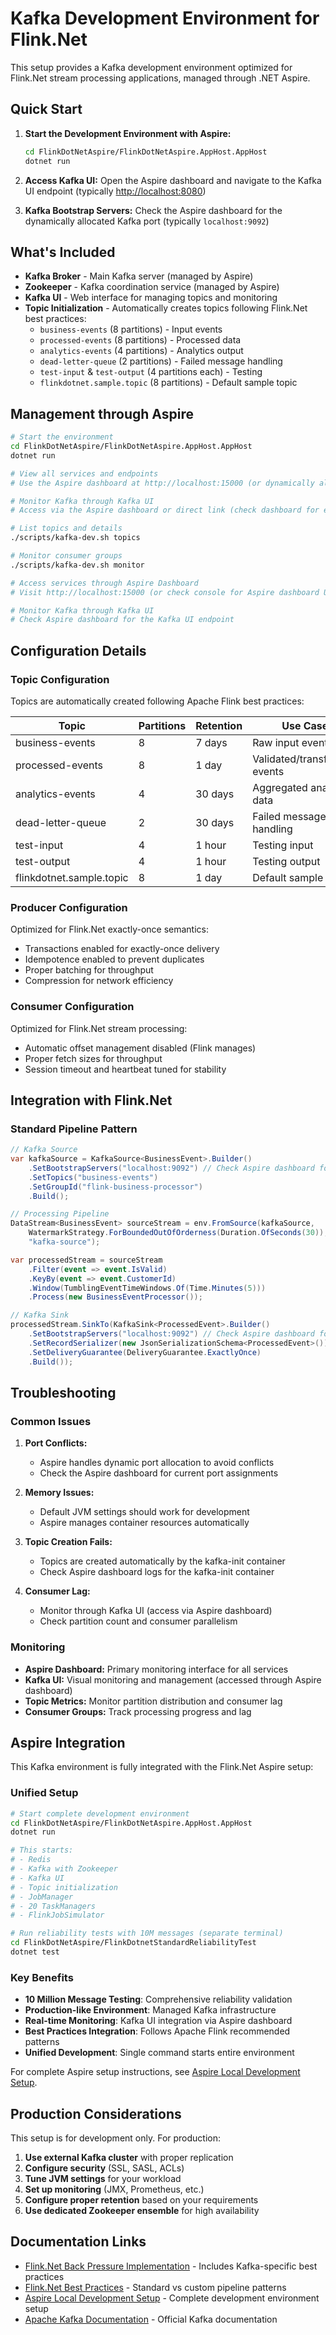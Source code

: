 # Kafka Development Environment for Flink.Net

This setup provides a Kafka development environment optimized for Flink.Net stream processing applications, managed through .NET Aspire.

## Quick Start

1. **Start the Development Environment with Aspire:**
   ```bash
   cd FlinkDotNetAspire/FlinkDotNetAspire.AppHost.AppHost
   dotnet run
   ```

2. **Access Kafka UI:**
   Open the Aspire dashboard and navigate to the Kafka UI endpoint (typically [http://localhost:8080](http://localhost:8080))

3. **Kafka Bootstrap Servers:**
   Check the Aspire dashboard for the dynamically allocated Kafka port (typically `localhost:9092`)

## What's Included

- **Kafka Broker** - Main Kafka server (managed by Aspire)
- **Zookeeper** - Kafka coordination service (managed by Aspire)
- **Kafka UI** - Web interface for managing topics and monitoring
- **Topic Initialization** - Automatically creates topics following Flink.Net best practices:
  - `business-events` (8 partitions) - Input events
  - `processed-events` (8 partitions) - Processed data  
  - `analytics-events` (4 partitions) - Analytics output
  - `dead-letter-queue` (2 partitions) - Failed message handling
  - `test-input` & `test-output` (4 partitions each) - Testing
  - `flinkdotnet.sample.topic` (8 partitions) - Default sample topic

## Management through Aspire

```bash
# Start the environment
cd FlinkDotNetAspire/FlinkDotNetAspire.AppHost.AppHost
dotnet run

# View all services and endpoints
# Use the Aspire dashboard at http://localhost:15000 (or dynamically allocated port)

# Monitor Kafka through Kafka UI
# Access via the Aspire dashboard or direct link (check dashboard for exact port)

# List topics and details
./scripts/kafka-dev.sh topics

# Monitor consumer groups
./scripts/kafka-dev.sh monitor

# Access services through Aspire Dashboard
# Visit http://localhost:15000 (or check console for Aspire dashboard URL)

# Monitor Kafka through Kafka UI
# Check Aspire dashboard for the Kafka UI endpoint
```

## Configuration Details

### Topic Configuration

Topics are automatically created following Apache Flink best practices:

| Topic | Partitions | Retention | Use Case |
|-------|------------|-----------|----------|
| business-events | 8 | 7 days | Raw input events |
| processed-events | 8 | 1 day | Validated/transformed events |
| analytics-events | 4 | 30 days | Aggregated analytics data |
| dead-letter-queue | 2 | 30 days | Failed message handling |
| test-input | 4 | 1 hour | Testing input |
| test-output | 4 | 1 hour | Testing output |
| flinkdotnet.sample.topic | 8 | 1 day | Default sample topic |

### Producer Configuration

Optimized for Flink.Net exactly-once semantics:
- Transactions enabled for exactly-once delivery
- Idempotence enabled to prevent duplicates
- Proper batching for throughput
- Compression for network efficiency

### Consumer Configuration

Optimized for Flink.Net stream processing:
- Automatic offset management disabled (Flink manages)
- Proper fetch sizes for throughput
- Session timeout and heartbeat tuned for stability

## Integration with Flink.Net

### Standard Pipeline Pattern

```csharp
// Kafka Source
var kafkaSource = KafkaSource<BusinessEvent>.Builder()
    .SetBootstrapServers("localhost:9092") // Check Aspire dashboard for exact port
    .SetTopics("business-events")
    .SetGroupId("flink-business-processor")
    .Build();

// Processing Pipeline
DataStream<BusinessEvent> sourceStream = env.FromSource(kafkaSource, 
    WatermarkStrategy.ForBoundedOutOfOrderness(Duration.OfSeconds(30)),
    "kafka-source");

var processedStream = sourceStream
    .Filter(event => event.IsValid)
    .KeyBy(event => event.CustomerId)
    .Window(TumblingEventTimeWindows.Of(Time.Minutes(5)))
    .Process(new BusinessEventProcessor());

// Kafka Sink
processedStream.SinkTo(KafkaSink<ProcessedEvent>.Builder()
    .SetBootstrapServers("localhost:9092") // Check Aspire dashboard for exact port
    .SetRecordSerializer(new JsonSerializationSchema<ProcessedEvent>())
    .SetDeliveryGuarantee(DeliveryGuarantee.ExactlyOnce)
    .Build());
```

## Troubleshooting

### Common Issues

1. **Port Conflicts:**
   - Aspire handles dynamic port allocation to avoid conflicts
   - Check the Aspire dashboard for current port assignments

2. **Memory Issues:**
   - Default JVM settings should work for development
   - Aspire manages container resources automatically

3. **Topic Creation Fails:**
   - Topics are created automatically by the kafka-init container
   - Check Aspire dashboard logs for the kafka-init container

4. **Consumer Lag:**
   - Monitor through Kafka UI (access via Aspire dashboard)
   - Check partition count and consumer parallelism

### Monitoring

- **Aspire Dashboard:** Primary monitoring interface for all services
- **Kafka UI:** Visual monitoring and management (accessed through Aspire dashboard)
- **Topic Metrics:** Monitor partition distribution and consumer lag
- **Consumer Groups:** Track processing progress and lag

## Aspire Integration

This Kafka environment is fully integrated with the Flink.Net Aspire setup:

### Unified Setup

```bash
# Start complete development environment
cd FlinkDotNetAspire/FlinkDotNetAspire.AppHost.AppHost
dotnet run

# This starts:
# - Redis
# - Kafka with Zookeeper
# - Kafka UI
# - Topic initialization
# - JobManager
# - 20 TaskManagers  
# - FlinkJobSimulator

# Run reliability tests with 10M messages (separate terminal)
cd FlinkDotNetAspire/FlinkDotnetStandardReliabilityTest
dotnet test
```

### Key Benefits

- **10 Million Message Testing**: Comprehensive reliability validation
- **Production-like Environment**: Managed Kafka infrastructure
- **Real-time Monitoring**: Kafka UI integration via Aspire dashboard
- **Best Practices Integration**: Follows Apache Flink recommended patterns
- **Unified Development**: Single command starts entire environment

For complete Aspire setup instructions, see [Aspire Local Development Setup](docs/wiki/Aspire-Local-Development-Setup.md).

## Production Considerations

This setup is for development only. For production:

1. **Use external Kafka cluster** with proper replication
2. **Configure security** (SSL, SASL, ACLs)
3. **Tune JVM settings** for your workload
4. **Set up monitoring** (JMX, Prometheus, etc.)
5. **Configure proper retention** based on your requirements
6. **Use dedicated Zookeeper ensemble** for high availability

## Documentation Links

- [Flink.Net Back Pressure Implementation](docs/wiki/FLINK_NET_BACK_PRESSURE.md) - Includes Kafka-specific best practices
- [Flink.Net Best Practices](docs/wiki/Flink.Net-Best-Practices-Stream-Processing-Patterns.md) - Standard vs custom pipeline patterns
- [Aspire Local Development Setup](docs/wiki/Aspire-Local-Development-Setup.md) - Complete development environment setup
- [Apache Kafka Documentation](https://kafka.apache.org/documentation/) - Official Kafka documentation